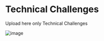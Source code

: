 # Technical Challenges

Upload here only Technical Challenges

![image](https://github.com/Anyone-S23-03/technical-challenges/assets/54072234/9dc09913-1dc4-4fb7-9445-caa0ac56d39c)
